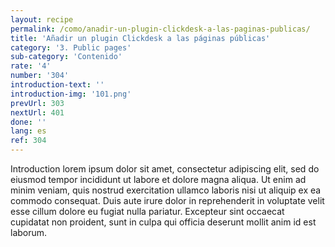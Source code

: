 ```yaml
---
layout: recipe
permalink: /como/anadir-un-plugin-clickdesk-a-las-paginas-publicas/
title: 'Añadir un plugin Clickdesk a las páginas públicas'
category: '3. Public pages'
sub-category: 'Contenido'
rate: '4'
number: '304'
introduction-text: ''
introduction-img: '101.png'
prevUrl: 303
nextUrl: 401
done: ''
lang: es
ref: 304
---
```


Introduction lorem ipsum dolor sit amet, consectetur adipiscing elit, sed do eiusmod tempor incididunt ut labore et dolore magna aliqua. Ut enim ad minim veniam, quis nostrud exercitation ullamco laboris nisi ut aliquip ex ea commodo consequat. Duis aute irure dolor in reprehenderit in voluptate velit esse cillum dolore eu fugiat nulla pariatur. Excepteur sint occaecat cupidatat non proident, sunt in culpa qui officia deserunt mollit anim id est laborum.

